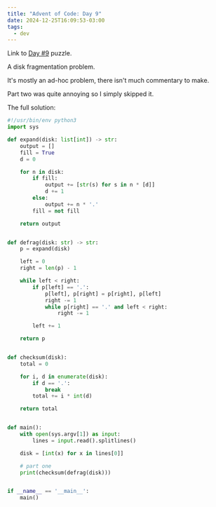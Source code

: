 ```yaml
---
title: "Advent of Code: Day 9"
date: 2024-12-25T16:09:53-03:00
tags:
  - dev
---
```


Link to [Day #9](https://adventofcode.com/2024/day/9) puzzle.

A disk fragmentation problem.

It's mostly an ad-hoc problem, there isn't much commentary to make.

Part two was quite annoying so I simply skipped it.

The full solution:

```python
#!/usr/bin/env python3
import sys

def expand(disk: list[int]) -> str:
    output = []
    fill = True
    d = 0

    for n in disk:
        if fill:
            output += [str(s) for s in n * [d]]
            d += 1
        else:
            output += n * '.'
        fill = not fill

    return output


def defrag(disk: str) -> str:
    p = expand(disk)

    left = 0
    right = len(p) - 1

    while left < right:
        if p[left] == '.':
            p[left], p[right] = p[right], p[left]
            right -= 1
            while p[right] == '.' and left < right:
                right -= 1

        left += 1

    return p


def checksum(disk):
    total = 0

    for i, d in enumerate(disk):
        if d == '.':
            break
        total += i * int(d)

    return total


def main():
    with open(sys.argv[1]) as input:
        lines = input.read().splitlines()

    disk = [int(x) for x in lines[0]]

    # part one
    print(checksum(defrag(disk)))


if __name__ == '__main__':
    main()
```

